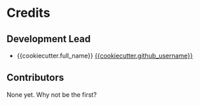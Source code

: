 # Credits

## Development Lead

- {{cookiecutter.full_name}} [{{cookiecutter.github_username}}](https://github.com/{{cookiecutter.github_username}})

## Contributors

None yet. Why not be the first?
